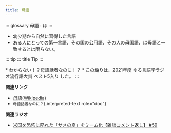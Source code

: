 ```yaml
---
title: 母語
---
```


::: glossary
母語 : ほ
:::

-   幼少期から自然に習得した言語
-   ある人にとっての第一言語、その国の公用語、その人の母国語、は母語と一致するとは限らない。

::: tip
::: title
Tip
:::

\* わからない！？母語話者なのに！？ \* この煽りは、2021年度
ゆる言語学ラジオ流行語大賞 ベスト5入り した。
:::

**関連リンク**

-   [母語(Wikipedia)](https://ja.wikipedia.org/wiki/%E6%AF%8D%E8%AA%9E)
-   `母語話者なのに？`{.interpreted-text role="doc"}

**関連ラジオ**

-   [米国を恐怖に陥れた「サメの夏」をミーム化【雑談コメント返し】
    #59](https://www.youtube.com/watch?v=EtXBKIMqSUY)
